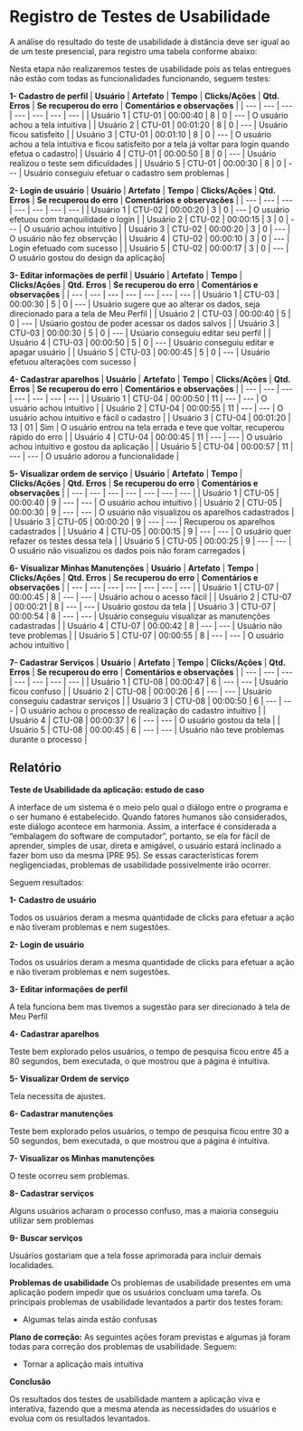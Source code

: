 
# Registro de Testes de Usabilidade

A análise do resultado do teste de usabilidade à distância deve ser igual ao de um teste presencial, para registro uma tabela conforme abaixo:

Nesta etapa não realizaremos testes de usabilidade pois as telas entregues não estão com todas as funcionalidades funcionando, seguem testes:

**1-	Cadastro de perfil**
| **Usuário** 	| **Artefato** 	| **Tempo** | **Clicks/Ações** | **Qtd. Erros** | **Se recuperou do erro** | **Comentários e observações** |
| --- 	| --- 	| --- | ---  | --- | --- | --- |
| Usuário 1	| CTU-01 	| 00:00:40 | 8 | 0 | --- | O usuário achou a tela intuitiva |
| Usuário 2 | CTU-01 	| 00:01:20 | 8 | 0 | --- | Usuário ficou satisfeito |
| Usuário 3	| CTU-01	| 00:01:10 | 8 | 0 | --- | O usuário achou a tela intuitiva e ficou satisfeito por a tela já voltar para login quando efetua o cadastro|
| Usuário 4	| CTU-01 	| 00:00:50 | 8 | 0 | --- | Usuário realizou o teste sem dificuldades |
| Usuário 5	| CTU-01  | 00:00:30 | 8 | 0 | --- | Usuário conseguiu efetuar o cadastro sem problemas |

**2-	Login de usuário**
| **Usuário** 	| **Artefato** 	| **Tempo** | **Clicks/Ações** | **Qtd. Erros** | **Se recuperou do erro** | **Comentários e observações** |
| --- 	| --- 	| --- | ---  | --- | --- | --- |
| Usuário 1	| CTU-02 	| 00:00:20 | 3 | 0 | --- | O usuário efetuou com tranquilidade o login |
| Usuário 2 | CTU-02 	| 00:00:15 | 3 | 0 | --- | O usuário achou intuitivo |
| Usuário 3	| CTU-02	| 00:00:20 | 3 | 0 | --- | O usuário não fez observção |
| Usuário 4	| CTU-02 	| 00:00:10 | 3 | 0 | --- | Login efetuado com sucesso |
| Usuário 5	| CTU-02  | 00:00:17 | 3 | 0 | --- | O usuário gostou do design da aplicação|

**3-	Editar informações de perfil**
| **Usuário** 	| **Artefato** 	| **Tempo** | **Clicks/Ações** | **Qtd. Erros** | **Se recuperou do erro** | **Comentários e observações** |
| --- 	| --- 	| --- | ---  | --- | --- | --- |
| Usuário 1	| CTU-03 	| 00:00:30 | 5 | 0 | --- | Usuário sugere que ao alterar os dados, seja direcionado para a tela de Meu Perfil |
| Usuário 2 | CTU-03 	| 00:00:40 | 5 | 0 | --- | Usúario gostou de poder acessar os dados salvos |
| Usuário 3	| CTU-03	| 00:00:30 | 5 | 0 | --- | Usúario conseguiu editar seu perfil |
| Usuário 4	| CTU-03 	| 00:00:50 | 5 | 0 | --- | Usuário conseguiu editar e apagar usuário |
| Usuário 5	| CTU-03  | 00:00:45 | 5 | 0 | --- | Usuário efetuou alterações com sucesso |

**4-	Cadastrar aparelhos**
| **Usuário** 	| **Artefato** 	| **Tempo** | **Clicks/Ações** | **Qtd. Erros** | **Se recuperou do erro** | **Comentários e observações** |
| --- 	| --- 	| --- | ---  | --- | --- | --- |
| Usuário 1	| CTU-04 	| 00:00:50 | 11 | --- | --- | O usuário achou intuitivo  |
| Usuário 2 | CTU-04 	| 00:00:55 | 11 | --- | --- | O usuário achou intuitivo e fácil o cadastro  |
| Usuário 3	| CTU-04	| 00:01:20 | 13 | 01 | Sim | O usuário entrou na tela errada e teve que voltar, recuperou rápido do erro |
| Usuário 4	| CTU-04 	| 00:00:45 | 11 | --- | --- | O usuário achou intuitivo e gostou da aplicação |
| Usuário 5	| CTU-04  | 00:00:57 | 11 | --- | --- | O usuário adorou a funcionalidade  |

**5-	Visualizar ordem de serviço**
| **Usuário** 	| **Artefato** 	| **Tempo** | **Clicks/Ações** | **Qtd. Erros** | **Se recuperou do erro** | **Comentários e observações** |
| --- 	| --- 	| --- | ---  | --- | --- | --- |
| Usuário 1	| CTU-05 	| 00:00:40 | 9 | --- | --- | O usuário achou intuitivo |
| Usuário 2 | CTU-05 	| 00:00:30 | 9 | --- | --- | O usuário não visualizou os aparelhos cadastrados |
| Usuário 3	| CTU-05	| 00:00:20 | 9 | --- | --- | Recuperou os aparelhos cadastrados |
| Usuário 4	| CTU-05 	| 00:00:15 | 9 | --- | --- | O usuário quer refazer os testes dessa tela |
| Usuário 5	| CTU-05  | 00:00:25 | 9 | --- | --- | O usuário não visualizou os dados pois não foram carregados |



**6-	Visualizar Minhas Manutenções**
| **Usuário** 	| **Artefato** 	| **Tempo** | **Clicks/Ações** | **Qtd. Erros** | **Se recuperou do erro** | **Comentários e observações** |
| --- 	| --- 	| --- | ---  | --- | --- | --- |
| Usuário 1	| CTU-07 	| 00:00:45 | 8 | --- | --- | Usuário achou o acesso fácil |
| Usuário 2 | CTU-07 	| 00:00:21 | 8 | --- | --- | Usuário gostou da tela |
| Usuário 3	| CTU-07	| 00:00:54 | 8 | --- | --- | Usuário conseguiu visualizar as manutenções cadastradas |
| Usuário 4	| CTU-07 	| 00:00:42 | 8 | --- | --- | Usuário não teve problemas |
| Usuário 5	| CTU-07  | 00:00:55 | 8 | --- | --- | O usuário achou intuitivo |

**7-	Cadastrar Serviços**
| **Usuário** 	| **Artefato** 	| **Tempo** | **Clicks/Ações** | **Qtd. Erros** | **Se recuperou do erro** | **Comentários e observações** |
| --- 	| --- 	| --- | ---  | --- | --- | --- |
| Usuário 1	| CTU-08 	| 00:00:47 | 6 | --- | --- | Usuário ficou confuso |
| Usuário 2 | CTU-08 	| 00:00:26 | 6 | --- | --- | Usuário conseguiu cadastrar serviços |
| Usuário 3	| CTU-08	| 00:00:50 | 6 | --- | --- | O usuário achou o processo de realização do cadastro intuitivo |
| Usuário 4	| CTU-08 	| 00:00:37 | 6 | --- | --- | O usuário gostou da tela |
| Usuário 5	| CTU-08  | 00:00:45 | 6 | --- | --- | Usuário não teve problemas durante o processo |


<h2>Relatório</h2>

**Teste de Usabilidade da aplicação: estudo de caso**

A interface de um sistema é o meio pelo qual o diálogo entre o programa e o ser humano é estabelecido. Quando fatores humanos são considerados, este diálogo acontece em harmonia. Assim, a interface é considerada a “embalagem do software de computador”, portanto, se ela for fácil de aprender, simples de usar, direta e amigável, o usuário estará inclinado a fazer bom uso da mesma [PRE 95]. Se essas características forem negligenciadas, problemas de usabilidade possivelmente irão ocorrer. 

Seguem resultados:

**1-	Cadastro de usuário**

Todos os usuários deram a mesma quantidade de clicks para efetuar a ação e não tiveram problemas e nem sugestões.

**2-	Login de usuário**

Todos os usuários deram a mesma quantidade de clicks para efetuar a ação e não tiveram problemas e nem sugestões.

**3-	Editar informações de perfil**

A tela funciona bem mas tivemos a sugestão para ser direcionado à tela de Meu Perfil

**4-	Cadastrar aparelhos**

Teste bem explorado pelos usuários, o tempo de pesquisa ficou entre 45 a 80 segundos, bem executada, o que mostrou que a página é intuitiva.

**5-	Visualizar Ordem de serviço**

Tela necessita de ajustes.

**6-	Cadastrar manutenções**

Teste bem explorado pelos usuários, o tempo de pesquisa ficou entre 30 a 50 segundos, bem executada, o que mostrou que a página é intuitiva.

**7-	Visualizar os Minhas manutenções**

O teste ocorreu sem problemas.

**8-	Cadastrar serviços**

Alguns usuários acharam o processo confuso, mas a maioria conseguiu utilizar sem problemas

**9-	Buscar serviços**

Usuários gostariam que a tela fosse aprimorada para incluir demais localidades.


**Problemas de usabilidade** 
Os problemas de usabilidade presentes em uma aplicação podem impedir que os usuários concluam uma tarefa. Os principais problemas de usabilidade levantados a partir dos testes foram:
- Algumas telas ainda estão confusas

**Plano de correção:**
As seguintes ações foram previstas e algumas já foram todas para correção dos problemas de usabilidade. Seguem:
- Tornar a aplicação mais intuitiva


**Conclusão**

Os resultados dos testes de usabilidade mantem a aplicação viva e interativa, fazendo que a mesma atenda as necessidades do usuários e evolua com os resultados levantados.
